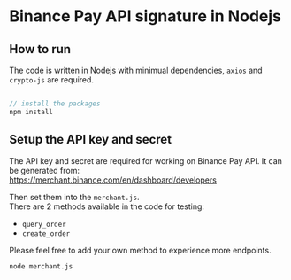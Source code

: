 # Binance Pay API signature in Nodejs


## How to run

The code is written in Nodejs with minimual dependencies, `axios` and `crypto-js` are required.

```javascript

// install the packages
npm install

```

## Setup the API key and secret

The API key and secret are required for working on Binance Pay API. It can be generated from:
https://merchant.binance.com/en/dashboard/developers <br/>

Then set them into the `merchant.js`. 
<br/>
There are 2 methods available in the code for testing: <br/>
- `query_order`
- `create_order`

Please feel free to add your own method to experience more endpoints.

```python
node merchant.js
```
